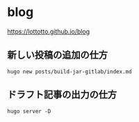 # blog

https://lottotto.github.io/blog

## 新しい投稿の追加の仕方
```
hugo new posts/build-jar-gitlab/index.md
```

## ドラフト記事の出力の仕方
```
hugo server -D
```
